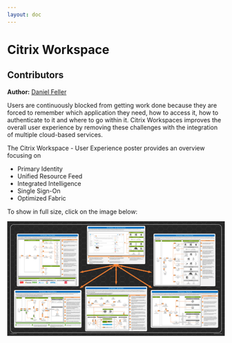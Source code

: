 ```yaml
---
layout: doc
---
```

# Citrix Workspace

## Contributors

**Author:** [Daniel Feller](https://twitter.com/djfeller)

Users are continuously blocked from getting work done because they are forced to remember which application they need, how to access it, how to authenticate to it and where to go within it. Citrix Workspaces improves the overall user experience by removing these challenges with the integration of multiple cloud-based services.

The Citrix Workspace - User Experience poster provides an overview focusing on
*  Primary Identity
*  Unified Resource Feed
*  Integrated Intelligence
*  Single Sign-On
*  Optimized Fabric

To show in full size, click on the image below:

[![Citrix Workspace - User Experience Poster](/en-us/tech-zone/learn/media/diagrams-posters_citrix-workspace-user-experience-poster_main.png)](/en-us/tech-zone/learn/downloads/citrix-workspace-user-experience-poster.png)
